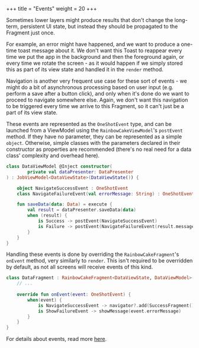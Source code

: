 +++
title = "Events"
weight = 20
+++

Sometimes lower layers might produce results that don't change the long-term, persistent UI state, but instead they should be propagated to the Fragment just once.

For example, an error might have happened, and we want to produce a one-time toast message about it. We don't want this Toast to reappear every time we put the app in the background and then the foreground again, or every time we rotate the screen - as it would happen if we simply stored this as part of its view state and handled it in the `render` method.

Navigation is another very frequent use case for these sort of events - we might do a bit of asynchronous processing based on user input (e.g. perform a save after a button click), and only when it's done do we want to proceed to navigate somewhere else. Again, we don't want this navigation to be triggered every time we arrive to this Fragment, so it can't just be a part of its view state.

These events are represented as the `OneShotEvent` type, and can be launched from a ViewModel using the `RainbowCakeViewModel`'s `postEvent` method. If they have no parameter, they can be represented as a simple `object`. Otherwise, simple classes with the parameters declared in their constructor as properties are recommended (there's no real need for a data class' complexity and overhead here).

```kotlin
class DataViewModel @Inject constructor(
        private val dataPresenter: DataPresenter
) : JobViewModel<DataViewState>(DataViewState()) {

    object NavigateSuccessEvent : OneShotEvent
    class NavigateFailureEvent(val errorMessage: String) : OneShotEvent

    fun saveData(data: Data) = execute {
        val result = dataPresenter.saveData(data)
        when (result) {
            is Success -> postEvent(NavigateSuccessEvent)
            is Failure -> postEvent(NavigateFailureEvent(result.message))
        }
    }
}
```

Handling these events is done by overriding the `RainbowCakeFragment`'s `onEvent` method, very similarly to `render`. This isn't required to be overridden by default, as not all screens will receive events of this kind.

```kotlin
class DataFragment : RainbowCakeFragment<DataViewState, DataViewModel>() {
    // ...
    
    override fun onEvent(event: OneShotEvent) {
        when(event) {
            is NavigateSuccessEvent -> navigator?.add(SuccessFragment())
            is ShowFailureEvent -> showMessage(event.errorMessage)
        }
    }    
}
```

For details about events, read more [here](/content/viewmodels/events.md).
